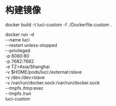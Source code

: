 # 构建镜像

docker build -t luci-custom  -f ./Dockerfile.custom .


docker run -d \
  --name luci \
  --restart unless-stopped \
  --privileged \
  -p 8080:80 \
  -p 7682:7682 \
  -e TZ=Asia/Shanghai \
  -v $HOME/pods/luci:/external:rslave \
  -v /dev:/dev:rslave \
  -v /var/run/docker.sock:/var/run/docker.sock \
  --tmpfs /tmp:exec \
  --tmpfs /run \
  luci-custom